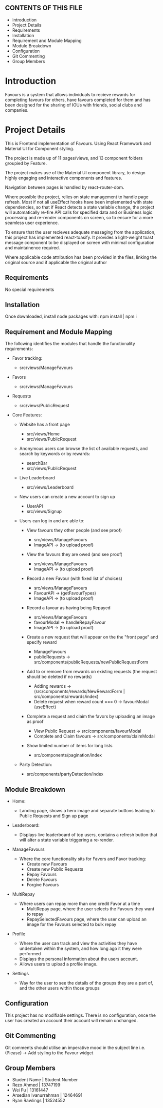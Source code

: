 CONTENTS OF THIS FILE
---------------------
 * Introduction
 * Project Details
 * Requirements 
 * Installation
 * Requirement and Module Mapping
 * Module Breakdown
 * Configuration
 * Git Commenting
 * Group Members

# Introduction
Favours is a system that allows individuals to recieve rewards for completing favours for others, have
favours completed for them and has been designed for the sharing of IOUs with friends, social clubs and 
companies.

# Project Details
This is Frontend implementation of Favours. Using React Framework and Material UI for Component styling. 

The project is made up of 11 pages/views, and 13 component folders groupied by Feature.

The project makes use of the Material UI component library, to design highly engaging and interactive
components and features.

Navigation between pages is handled by react-router-dom. 

Where possible the project, relies on state management to handle page refresh. Most if not all 
useEffect hooks have been implemented with state dependencies, so that if React detects a state variable
change, the project will automatically re-fire API calls for specified data and or Business logic processing
and re-render components on screen, so to ensure for a more seamless user experience.

To ensure that the user recieves adequate messaging from the application, this project has implemented
react-toasify. It provides a light-weight toast message component to be displayed on screen with minimal 
configuration and maintainence required.

Where applicable code attribution has been provided in the files, linking the original source and if applicable the
original author

## Requirements
No special requirements

## Installation
Once downloaded, install node packages with:
npm install | npm i

## Requirement and Module Mapping
The following identifies the modules that handle the functionality requirements:  
  * Favor tracking:
    - src/views/ManageFavours
  
  * Favors
    - src/views/ManageFavours
  
  * Requests
    - src/views/PublicRequest
  
  * Core Features: 
    * Website has a front page
        - src/views/Home
        - src/views/PublicRequest

    * Anonymous users can browse the list of available requests, and 
      search by keywords or by rewards:
        - searchBar
        - src/views/PublicRequest

    * Live Leaderboard
        - src/views/Leaderboard

    * New users can create a new account to sign up
        - UserAPI
        - src/views/Signup

    * Users can log in and are able to:
        - View favours they other people (and see proof)
            - src/views/ManageFavours
            - ImageAPI -> (to upload proof)
            
        - View the favours they are owed (and see proof)
            - src/views/ManageFavours
            - ImageAPI -> (to upload proof)
            
        - Record a new Favour (with fixed list of choices)
            - src/views/ManageFavours
            - FavourAPI -> (getFavourTypes)
            - ImageAPI -> (to upload proof)

        - Record a favour as having being Repayed
            - src/views/ManageFavours
            - favourModal -> handleRepayFavour
            - ImageAPI -> (to upload proof)

        - Create a new request that will appear on the the "front page" and specify reward
            - ManageFavours
            - publicRequests -> src/components/publicRequests/newPublicRequestForm

        - Add to or remove from rewards on existing requests (the request should be deleted if no rewards)
            - Adding rewards -> (src/components/rewards/NewRewardForm | src/components/rewards/index)
            - Delete request when reward count === 0 -> favourModal (useEffect)

        - Complete a request and claim the favors by uploading an image as proof
            - View Public Request -> src/components/favourModal
            - Complete and Claim favours -> src/components/claimModal

        - Show limited number of items for long lists
            - src/components/pagination/index

    * Party Detection:
        - src/components/partyDetection/index

## Module Breakdown
   * Home:
       - Landing page, shows a hero image and separate buttons leading to Public Requests and Sign up page

   * Leaderboard:
       - Displays live leaderboard of top users, contains a refresh button that will alter a state variable
         triggering a re-render.

   * ManageFavours
       - Where the core functionality sits for Favors and Favor tracking:
            - Create new Favours
            - Create new Public Requests
            - Repay Favours
            - Delete Favours
            - Forgive Favours
        
   * MultiRepay
       - Where users can repay more than one credit Favor at a time
            - MultiRepay page, where the user selects the Favours they want to repay
            - RepaySelectedFavours page, where the user can upload an image for the Favours selected to bulk
              repay

   * Profile
       - Where the user can track and view the activities they have undertaken within the system, and how long ago
         it they were performed
       - Displays the personal information about the users account.
       - Allows users to upload a profile image.

   * Settings
       - Way for the user to see the details of the groups they are a part of, and the other users within those groups

## Configuration
This project has no modifiable settings. There is no configuration, once the user has created an account
their account will remain unchanged.

## Git Commenting
Git comments should utilise an imperative mood in the subject line
i.e. (Please) -> Add styling to the Favour widget

## Group Members
* Student Name | Student Number
* Rezo Ahmed | 13747199
* Wei Fu | 13161447
* Arsedian Ivanurrahman | 12464691
* Ryan Rawlings | 13524552